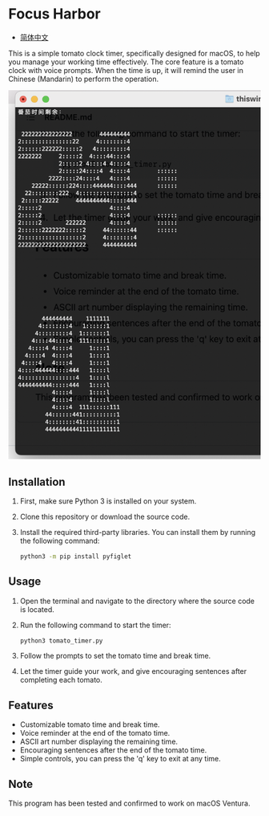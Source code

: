 # Focus Harbor

- [简体中文](README_zh_CN.md)

This is a simple tomato clock timer, specifically designed for macOS, to help you manage your working time effectively. The core feature is a tomato clock with voice prompts. When the time is up, it will remind the user in Chinese (Mandarin) to perform the operation.

![screenshot](screenshot.png)

## Installation

1. First, make sure Python 3 is installed on your system.
2. Clone this repository or download the source code.
3. Install the required third-party libraries. You can install them by running the following command:

   ```bash
   python3 -m pip install pyfiglet
   ```

## Usage

1. Open the terminal and navigate to the directory where the source code is located.
2. Run the following command to start the timer:

   ```bash
   python3 tomato_timer.py
   ```

3. Follow the prompts to set the tomato time and break time.
4. Let the timer guide your work, and give encouraging sentences after completing each tomato.

## Features

- Customizable tomato time and break time.
- Voice reminder at the end of the tomato time.
- ASCII art number displaying the remaining time.
- Encouraging sentences after the end of the tomato time.
- Simple controls, you can press the 'q' key to exit at any time.

## Note
This program has been tested and confirmed to work on macOS Ventura.

